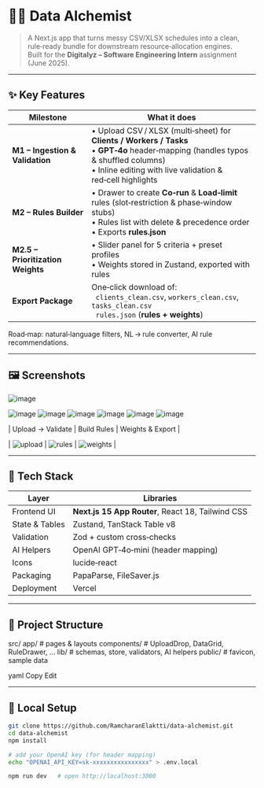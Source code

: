 # 🧙‍♂️ Data Alchemist

> A Next.js app that turns messy CSV/XLSX schedules into a clean, rule‑ready bundle for downstream resource‑allocation engines.  
> Built for the **Digitalyz – Software Engineering Intern** assignment (June 2025).

---

## ✨ Key Features

| Milestone | What it does |
|-----------|--------------|
| **M1 – Ingestion & Validation** | • Upload CSV / XLSX (multi‑sheet) for **Clients / Workers / Tasks**<br>• **GPT‑4o** header‑mapping (handles typos & shuffled columns)<br>• Inline editing with live validation & red‑cell highlights |
| **M2 – Rules Builder** | • Drawer to create **Co‑run** & **Load‑limit** rules (slot‑restriction & phase‑window stubs)<br>• Rules list with delete & precedence order<br>• Exports **rules.json** |
| **M2.5 – Prioritization Weights** | • Slider panel for 5 criteria + preset profiles<br>• Weights stored in Zustand, exported with rules |
| **Export Package** | One‑click download of:<br>  `clients_clean.csv`, `workers_clean.csv`, `tasks_clean.csv`<br>  `rules.json` (**rules + weights**) |

Road‑map: natural‑language filters, NL → rule converter, AI rule recommendations.

---

## 🖼️ Screenshots
![image](https://github.com/user-attachments/assets/c40198ee-f792-44fc-adb2-3c7eb68d6414)

![image](https://github.com/user-attachments/assets/b574a0ef-a13d-4f9d-90a5-3d23d46a15dc)
![image](https://github.com/user-attachments/assets/688caba4-0446-4867-8610-f31c5d63f0d7)
![image](https://github.com/user-attachments/assets/77f67441-b1e6-4102-82ff-4fc37b4d56e4)
![image](https://github.com/user-attachments/assets/6c58a80e-4b3a-485f-9431-039a2be24b81)
![image](https://github.com/user-attachments/assets/6daa189d-b845-4a07-91f8-5320d911d2f5)
![image](https://github.com/user-attachments/assets/8cca0e2e-155d-4e2d-8dc2-220e2329c4d5)

| Upload → Validate | Build Rules | Weights & Export |

| ![upload](docs/upload.gif) | ![rules](docs/rules.gif) | ![weights](docs/weights.gif) |

---

## 🔧 Tech Stack

| Layer           | Libraries |
|-----------------|-----------|
| Frontend UI     | **Next.js 15 App Router**, React 18, Tailwind CSS |
| State & Tables  | Zustand, TanStack Table v8 |
| Validation      | Zod + custom cross‑checks |
| AI Helpers      | OpenAI GPT‑4o‑mini (header mapping) |
| Icons           | lucide‑react |
| Packaging       | PapaParse, FileSaver.js |
| Deployment      | Vercel |

---

## 📁 Project Structure

src/
app/ # pages & layouts
components/ # UploadDrop, DataGrid, RuleDrawer, ...
lib/ # schemas, store, validators, AI helpers
public/ # favicon, sample data

yaml
Copy
Edit

---

## 🚀 Local Setup

```bash
git clone https://github.com/RamcharanElaktti/data-alchemist.git
cd data-alchemist
npm install

# add your OpenAI key (for header mapping)
echo "OPENAI_API_KEY=sk-xxxxxxxxxxxxxxxx" > .env.local

npm run dev   # open http://localhost:3000
